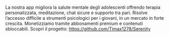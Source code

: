 La nostra app migliora la salute mentale degli adolescenti offrendo terapia personalizzata, meditazione, chat sicure e supporto tra pari. Risolve l’accesso difficile a strumenti psicologici per i giovani, in un mercato in forte crescita. Monetizziamo tramite abbonamenti premium e contenuti sbloccabili. Scopri il progetto: https://github.com/Timax1278/Serenity

